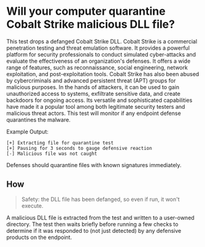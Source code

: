 # Will your computer quarantine Cobalt Strike malicious DLL file?

This test drops a defanged Cobalt Strike DLL. Cobalt Strike is a commercial penetration testing and threat emulation software. It provides a powerful platform for security professionals to conduct simulated cyber-attacks and evaluate the effectiveness of an organization's defenses. It offers a wide range of features, such as reconnaissance, social engineering, network exploitation, and post-exploitation tools. Cobalt Strike has also been abused by cybercriminals and advanced persistent threat (APT) groups for malicious purposes. In the hands of attackers, it can be used to gain unauthorized access to systems, exfiltrate sensitive data, and create backdoors for ongoing access. Its versatile and sophisticated capabilities have made it a popular tool among both legitimate security testers and malicious threat actors. This test will monitor if any endpoint defense quarantines the malware.

Example Output:

```
[+] Extracting file for quarantine test
[+] Pausing for 3 seconds to gauge defensive reaction
[-] Malicious file was not caught
```

Defenses should quarantine files with known signatures immediately.

## How

> Safety: the DLL file has been defanged, so even if run, it won't execute.

A malicious DLL file is extracted from the test and written to a user-owned directory. The test then waits briefly before running a few checks to determine if it was responded to (not just detected) by any defensive products on the endpoint.
